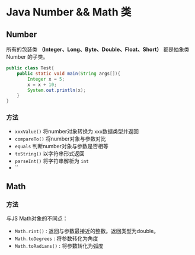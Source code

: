 # Java Number && Math 类

## Number
所有的包装类 **（Integer、Long、Byte、Double、Float、Short）** 都是抽象类 Number 的子类。

```java
public class Test{ 
    public static void main(String args[]){ 
        Integer x = 5; 
        x = x + 10; 
        System.out.println(x); 
    } 
}
```

### 方法
* `xxxValue()` 将number对象转换为 `xxx`数据类型并返回
* `compareTo()` 将number对象与参数对比
* `equals` 判断number对象与参数是否相等
* `toString()` 以字符串形式返回
* `parseInt()` 将字符串解析为 `int`
* ``


## Math

### 方法
与JS Math对象的不同点：

* `Math.rint()` : 返回与参数最接近的整数。返回类型为double。
* `Math.toDegrees` : 将参数转化为角度
* `Math.toRadians()` : 将参数转化为弧度
